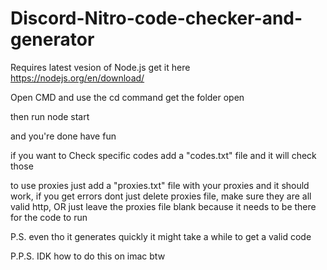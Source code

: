 # Discord-Nitro-code-checker-and-generator
Requires latest vesion of Node.js get it here https://nodejs.org/en/download/

Open CMD and use the cd command get the folder open

then run node start

and you're done have fun

if you want to Check specific codes add a "codes.txt" file and it will check those

to use proxies just add a "proxies.txt" file with your proxies and it should work, if you get errors dont just delete proxies file, make sure they are all valid http, OR just leave the proxies file blank because it needs to be there for the code to run



P.S. even tho it generates quickly it might take a while to get a valid code

P.P.S. IDK how to do this on imac btw
